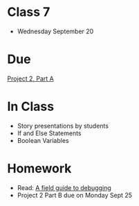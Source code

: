# Class 7

* Wednesday September 20

# Due
[Project 2, Part A](../projects/project2.md)

# In Class
* Story presentations by students
* If and Else Statements
* Boolean Variables

# Homework

* Read: [A field guide to debugging](https://p5js.org/learn/debugging.html)
* Project 2 Part B due on Monday Sept 25

